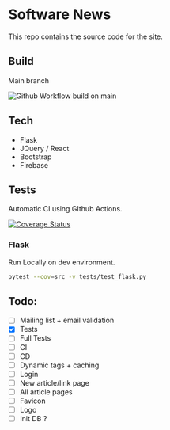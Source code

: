 # Software News
This repo contains the source code for the site.

## Build
Main branch

![Github Workflow build on main](https://github.com/ohad24/sw-news-il/actions/workflows/ci.yaml/badge.svg?branch=main)


## Tech
 * Flask
 * JQuery / React
 * Bootstrap
 * Firebase

## Tests
Automatic CI using GIthub Actions.

[![Coverage Status](https://coveralls.io/repos/github/ohad24/sw-news-il/badge.svg)](https://coveralls.io/github/ohad24/sw-news-il)
### Flask
Run Locally on dev environment.
```bash
pytest --cov=src -v tests/test_flask.py
```

## Todo:
- [ ] Mailing list + email validation
- [x] Tests
- [ ] Full Tests
- [ ] CI
- [ ] CD
- [ ] Dynamic tags + caching
- [ ] Login
- [ ] New article/link page
- [ ] All article pages
- [ ] Favicon
- [ ] Logo
- [ ] Init DB ?
